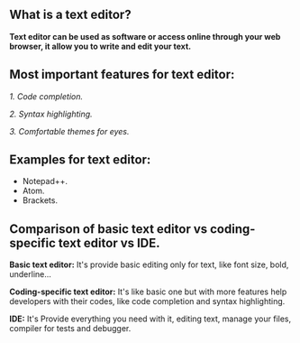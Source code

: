 ## What is a text editor?
**Text editor can be used as software or access online through your web browser, it allow you to write and edit your text.**


## Most important features for text editor:
*1. Code completion.*

*2. Syntax highlighting.*

*3. Comfortable themes for eyes.*


## Examples for text editor:
* Notepad++.
* Atom.
* Brackets.


## Comparison of basic text editor vs coding-specific text editor vs IDE.
**Basic text editor:** It's provide basic editing only for text, like font size, bold, underline...

**Coding-specific text editor:** It's like basic one but with more features help developers with their codes, like code completion and syntax highlighting.

**IDE:** It's Provide everything you need with it, editing text, manage your files, compiler for tests and debugger.
